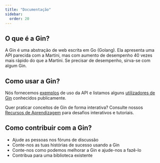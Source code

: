 ```yaml
---
title: "Documentação"
sidebar:
  order: 20
---
```


## O que é a Gin?

A Gin é uma abstração de web escrita em Go (Golang). Ela apresenta uma API parecida com a Martini, mas com aumento de desempenho 40 vezes mais rápido do que a Martini. Se precisar de desempenho, sirva-se com algum Gin.

## Como usar a Gin?

Nós fornecemos [exemplos](https://github.com/gin-gonic/examples) de uso da API e listamos alguns [utilizadores de Gin](./users) conhecidos publicamente.

Quer praticar conceitos de Gin de forma interativa? Consulte nossos [Recursos de Aprendizagem](./learning-resources) para desafios interativos e tutoriais.

## Como contribuir com a Gin?

* Ajude as pessoas nos fóruns de discussão
* Conte-nos as tuas histórias de sucesso usando a Gin
* Conte-nos como podemos melhorar a Gin e ajude-nos a fazê-lo
* Contribua para uma biblioteca existente

